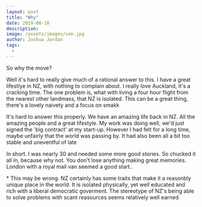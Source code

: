```yaml
---
layout: post
title: "Why"
date: 2019-08-10
description:
image: /assets/images/van.jpg
author: Joshua Jordan
tags: 
  - 
---
```


So why the move? 

Well it's hard to really give much of a rational answer to this. I have a great lifestlye in NZ, with nothing to complain about. I really love Auckland, it's a cracking time. The one problem is, what with living a four hour flight from the nearest other landmass, that NZ is isolated. This can be a great thing, there's a lovely naivety and a focus on smakk 

It's hard to answer this properly. We have an amazing life back in NZ. All the amazing people and a great lifestyle. My work was doing well, we'd just signed the 'big contract' at my start-up. However I had felt for a long time, maybe unfairly that the world was passing by. It had also been all a bit too stable and uneventful of late 

In short. I was nearly 30 and needed some more good stories. So chucked it all in, because why not. You don't lose anything making great memories. London with a royal mail van seemed a good start..


\* This may be wrong. NZ certainly has some traits that make it a reasonbly unique place in the world. It is isolated physically, yet well educated and rich with a liberal democratic goverment. The stereotype of NZ's being able to solve problems with scant reasources seems relatively well earned